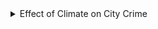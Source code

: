<details>
<summary> Effect of Climate on City Crime
</summary>
  Description: Regression analysis of monthly average temperature and frequency of crime in New York City
  Project Goal: Determine if there is correlation between average temperature and frequency of crime. 
  Results: 
  - Strong evidence in a relationship between average temperature and frequency of crime.
  ** Exploratory Data Analysis ** 
![yearly_crime2](https://user-images.githubusercontent.com/70597605/104542100-dfc9fa00-55f0-11eb-8d50-fdde9d792e10.png)
![crime_borough](https://user-images.githubusercontent.com/70597605/104542094-df316380-55f0-11eb-89e1-11bc8d7c746c.png)
![suspect_by_race](https://user-images.githubusercontent.com/70597605/104542095-dfc9fa00-55f0-11eb-8d94-d622eb52eb6a.png)
![ha_crime1](https://user-images.githubusercontent.com/70597605/104542097-dfc9fa00-55f0-11eb-9cc1-1f5fea0621ed.png)

** Regression Analysis of Monthly Period (Temperature) **

![REgress](https://user-images.githubusercontent.com/70597605/104542410-78607a00-55f1-11eb-82ec-af52d2a9d899.PNG)

*Regression Analysis of Quarterly Periods (Temperature)*

![Capture](https://user-images.githubusercontent.com/70597605/104542540-b65d9e00-55f1-11eb-9fd6-a17715390fc5.PNG)

</details


